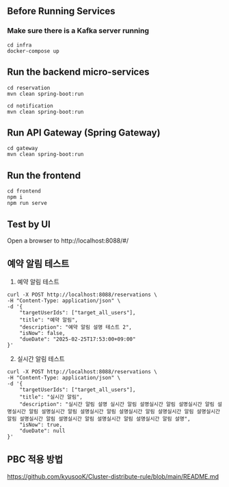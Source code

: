 ## Before Running Services
### Make sure there is a Kafka server running
```
cd infra
docker-compose up
```

## Run the backend micro-services
```
cd reservation
mvn clean spring-boot:run

cd notification
mvn clean spring-boot:run
```


## Run API Gateway (Spring Gateway)
```
cd gateway
mvn clean spring-boot:run
```

## Run the frontend
```
cd frontend
npm i
npm run serve
```

## Test by UI
Open a browser to http://localhost:8088/#/

## 예약 알림 테스트

1. 예약 알림 테스트
```
curl -X POST http://localhost:8088/reservations \
-H "Content-Type: application/json" \
-d '{
    "targetUserIds": ["target_all_users"],
    "title": "예약 알림",
    "description": "예약 알림 설명 테스트 2",
    "isNow": false,
    "dueDate": "2025-02-25T17:53:00+09:00"
}'
```

2. 실시간 알림 테스트
```
curl -X POST http://localhost:8088/reservations \
-H "Content-Type: application/json" \
-d '{
    "targetUserIds": ["target_all_users"],
    "title": "실시간 알림",
    "description": "실시간 알림 설명 실시간 알림 설명실시간 알림 설명실시간 알림 설명실시간 알림 설명실시간 알림 설명실시간 알림 설명실시간 알림 설명실시간 알림 설명실시간 알림 설명실시간 알림 설명실시간 알림 설명실시간 알림 설명실시간 알림 설명",
    "isNow": true,
    "dueDate": null
}'
```
## PBC 적용 방법
https://github.com/kyusooK/Cluster-distribute-rule/blob/main/README.md
